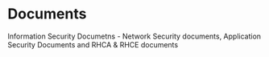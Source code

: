 # Documents
Information Security Documetns - Network Security documents, Application Security Documents and RHCA &amp; RHCE documents
